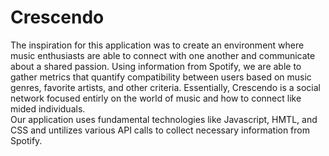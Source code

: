 # Crescendo

The inspiration for this application was to create an environment where music enthusiasts are able to connect with one another and communicate about a shared passion.  Using information from Spotify, we are able to gather metrics that quantify compatibility between users based on music genres, favorite artists, and other criteria.  Essentially, Crescendo is a social network focused entirly on the world of music and how to connect like mided individuals.  
Our application uses fundamental technologies like Javascript, HMTL, and CSS and untilizes various API calls to collect necessary information from Spotify. 

